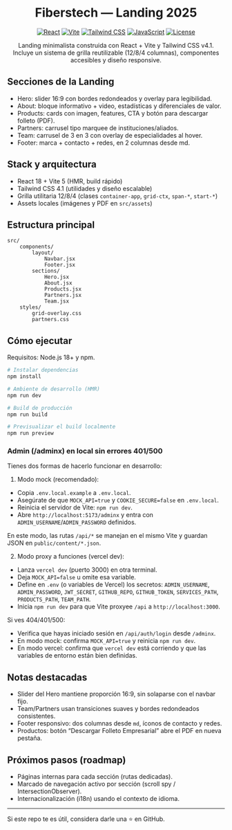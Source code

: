 <div align="center">

# Fiberstech — Landing 2025

[![React](https://img.shields.io/badge/React-18-61DAFB?logo=react&logoColor=061e26)](https://react.dev)
[![Vite](https://img.shields.io/badge/Vite-5-646CFF?logo=vite&logoColor=fff)](https://vitejs.dev)
[![Tailwind CSS](https://img.shields.io/badge/Tailwind_CSS-4.1-38B2AC?logo=tailwindcss&logoColor=white)](https://tailwindcss.com)
[![JavaScript](https://img.shields.io/badge/JavaScript-ES2023-F7DF1E?logo=javascript&logoColor=000)](https://developer.mozilla.org/en-US/docs/Web/JavaScript)
[![License](https://img.shields.io/badge/Code_Style-Prettier-ff69b4?logo=prettier&logoColor=white)](https://prettier.io)

Landing minimalista construida con React + Vite y Tailwind CSS v4.1. Incluye un sistema de grilla reutilizable (12/8/4 columnas), componentes accesibles y diseño responsive.

</div>

## Secciones de la Landing

- Hero: slider 16:9 con bordes redondeados y overlay para legibilidad.
- About: bloque informativo + video, estadísticas y diferenciales de valor.
- Products: cards con imagen, features, CTA y botón para descargar folleto (PDF).
- Partners: carrusel tipo marquee de instituciones/aliados.
- Team: carrusel de 3 en 3 con overlay de especialidades al hover.
- Footer: marca + contacto + redes, en 2 columnas desde md.

## Stack y arquitectura

- React 18 + Vite 5 (HMR, build rápido)
- Tailwind CSS 4.1 (utilidades y diseño escalable)
- Grilla utilitaria 12/8/4 (clases `container-app`, `grid-ctx`, `span-*`, `start-*`)
- Assets locales (imágenes y PDF en `src/assets`)

## Estructura principal

```
src/
	components/
		layout/
			Navbar.jsx
			Footer.jsx
		sections/
			Hero.jsx
			About.jsx
			Products.jsx
			Partners.jsx
			Team.jsx
	styles/
		grid-overlay.css
		partners.css
```

## Cómo ejecutar

Requisitos: Node.js 18+ y npm.

```powershell
# Instalar dependencias
npm install

# Ambiente de desarrollo (HMR)
npm run dev

# Build de producción
npm run build

# Previsualizar el build localmente
npm run preview
```

### Admin (/adminx) en local sin errores 401/500

Tienes dos formas de hacerlo funcionar en desarrollo:

1. Modo mock (recomendado):

- Copia `.env.local.example` a `.env.local`.
- Asegúrate de que `MOCK_API=true` y `COOKIE_SECURE=false` en `.env.local`.
- Reinicia el servidor de Vite: `npm run dev`.
- Abre `http://localhost:5173/adminx` y entra con `ADMIN_USERNAME`/`ADMIN_PASSWORD` definidos.

En este modo, las rutas `/api/*` se manejan en el mismo Vite y guardan JSON en `public/content/*.json`.

2. Modo proxy a funciones (vercel dev):

- Lanza `vercel dev` (puerto 3000) en otra terminal.
- Deja `MOCK_API=false` u omite esa variable.
- Define en `.env` (o variables de Vercel) los secretos: `ADMIN_USERNAME`, `ADMIN_PASSWORD`, `JWT_SECRET`, `GITHUB_REPO`, `GITHUB_TOKEN`, `SERVICES_PATH`, `PRODUCTS_PATH`, `TEAM_PATH`.
- Inicia `npm run dev` para que Vite proxyee `/api` a `http://localhost:3000`.

Si ves 404/401/500:

- Verifica que hayas iniciado sesión en `/api/auth/login` desde `/adminx`.
- En modo mock: confirma `MOCK_API=true` y reinicia `npm run dev`.
- En modo vercel: confirma que `vercel dev` está corriendo y que las variables de entorno están bien definidas.

## Notas destacadas

- Slider del Hero mantiene proporción 16:9, sin solaparse con el navbar fijo.
- Team/Partners usan transiciones suaves y bordes redondeados consistentes.
- Footer responsivo: dos columnas desde `md`, íconos de contacto y redes.
- Productos: botón “Descargar Folleto Empresarial” abre el PDF en nueva pestaña.

## Próximos pasos (roadmap)

- Páginas internas para cada sección (rutas dedicadas).
- Marcado de navegación activo por sección (scroll spy / IntersectionObserver).
- Internacionalización (i18n) usando el contexto de idioma.

---

Si este repo te es útil, considera darle una ⭐ en GitHub.
